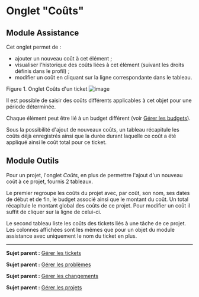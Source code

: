 Onglet "Coûts"
==============

Module Assistance
-----------------

Cet onglet permet de :

- ajouter un nouveau coût à cet élément ;
- visualiser l'historique des coûts liées à cet élément (suivant les droits définis dans le profil) ;
- modifier un coût en cliquant sur la ligne correspondante dans le tableau.

Figure 1. Onglet Coûts d'un ticket
![image](docs/image/cout.png)

Il est possible de saisir des coûts différents applicables à cet objet pour une période déterminée.

Chaque élément peut être lié à un budget différent (voir [Gérer les budgets](05_Module_Gestion/02_Budgets.md "Les budgets sont gérés depuis le menu Gestion > Budgets")).

Sous la possibilité d'ajout de nouveaux coûts, un tableau récapitule les coûts déjà enregistrés ainsi que la durée durant laquelle ce coût a été appliqué ainsi le coût total pour ce ticket.


Module Outils
-------------

Pour un projet, l'onglet *Coûts*, en plus de permettre l'ajout d'un nouveau coût à ce projet, fournis 2 tableaux.

Le premier regroupe les coûts du projet avec, par coût, son nom, ses dates de début et de fin, le budget associé ainsi que le montant du coût.
Un total récapitule le montant global des coûts de ce projet.
Pour modifier un coût il suffit de cliquer sur la ligne de celui-ci.

Le second tableau liste les coûts des tickets liés à une tâche de ce projet.
Les colonnes affichées sont les mêmes que pour un objet du module assistance avec uniquement le nom du ticket en plus.

-------
**Sujet parent :** [Gérer les tickets](04_Module_Assistance/06_Tickets/03_Gérer_les_tickets.md "Les tickets se gèrent depuis le menu Assistance > Tickets")

**Sujet parent :** [Gérer les problèmes](04_Module_Assistance/08_Problèmes.md "Les problèmes se gèrent depuis le menu Assistance > Problèmes")

**Sujet parent :** [Gérer les changements](04_Module_Assistance/08_Changements.md "Les changements se gèrent depuis le menu Assistance > Changements")

**Sujet parent :** [Gérer les projets](06_Module_Outils/02_Projets/01_Projets.md "Les projets se gèrent depuis le menu Outils > Projets")